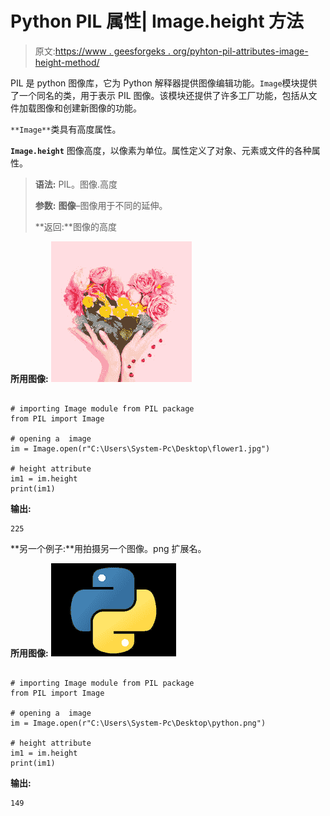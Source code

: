 # Python PIL 属性| Image.height 方法

> 原文:[https://www . geesforgeks . org/pyhton-pil-attributes-image-height-method/](https://www.geeksforgeeks.org/pyhton-pil-attributes-image-height-method/)

PIL 是 python 图像库，它为 Python 解释器提供图像编辑功能。`Image`模块提供了一个同名的类，用于表示 PIL 图像。该模块还提供了许多工厂功能，包括从文件加载图像和创建新图像的功能。

`**Image**`类具有高度属性。

**`Image.height`** 图像高度，以像素为单位。属性定义了对象、元素或文件的各种属性。

> **语法:** PIL。图像.高度
> 
> **参数:**
> **图像**–图像用于不同的延伸。
> 
> **返回:**图像的高度

**所用图像:**
![](img/7dcee0f4c2b8e9d23dccc651065d73ab.png)

```

# importing Image module from PIL package 
from PIL import Image 

# opening a  image 
im = Image.open(r"C:\Users\System-Pc\Desktop\flower1.jpg") 

# height attribute
im1 = im.height
print(im1)
```

**输出:**

```
225

```

**另一个例子:**用拍摄另一个图像。png 扩展名。

**所用图像:**
![](img/686ce0abe8be10b924d2c483da582a22.png)

```

# importing Image module from PIL package 
from PIL import Image 

# opening a  image 
im = Image.open(r"C:\Users\System-Pc\Desktop\python.png") 

# height attribute
im1 = im.height
print(im1)
```

**输出:**

```
149

```